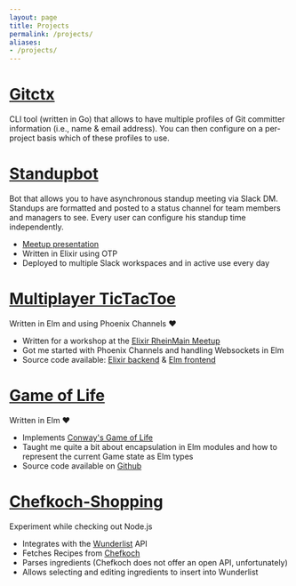 ```yaml
---
layout: page
title: Projects
permalink: /projects/
aliases:
- /projects/
---
```


# [Gitctx](https://github.com/jfornoff/gitctx)

CLI tool (written in Go) that allows to have multiple profiles of Git committer information (i.e., name & email address).
You can then configure on a per-project basis which of these profiles to use.

# [Standupbot](#)

Bot that allows you to have asynchronous standup meeting via Slack DM.
Standups are formatted and posted to a status channel for team members and managers to see.
Every user can configure his standup time independently.

- [Meetup presentation](https://docs.google.com/presentation/d/1EwYcrZ7avlwdU9C6yntaoqN5ANCbapg_Gp7QJqb5ACo/edit?usp=sharing)
- Written in Elixir using OTP
- Deployed to multiple Slack workspaces and in active use every day

# [Multiplayer TicTacToe](https://tictactoe-elm.herokuapp.com/)

Written in Elm and using Phoenix Channels ❤️

- Written for a workshop at the [Elixir RheinMain Meetup](https://www.meetup.com/Elixir-Meetup-Rhein-Main)
- Got me started with Phoenix Channels and handling Websockets in Elm
- Source code available: [Elixir backend](https://github.com/jfornoff/tictactoe) & [Elm frontend](https://github.com/jfornoff/tictactoe-elm)

# [Game of Life](https://elm-game-of-life.herokuapp.com/)

Written in Elm ❤️

- Implements [Conway's Game of Life](https://en.wikipedia.org/wiki/Conway%27s_Game_of_Life)
- Taught me quite a bit about encapsulation in Elm modules and how to represent the current Game state as Elm types
- Source code available on [Github](https://github.com/jfornoff/elm-game-of-life)

# [Chefkoch-Shopping](https://chefkoch-shopping.herokuapp.com)
Experiment while checking out Node.js

- Integrates with the [Wunderlist](https://www.wunderlist.com) API
- Fetches Recipes from [Chefkoch](https://www.chefkoch.de)
- Parses ingredients (Chefkoch does not offer an open API, unfortunately)
- Allows selecting and editing ingredients to insert into Wunderlist

